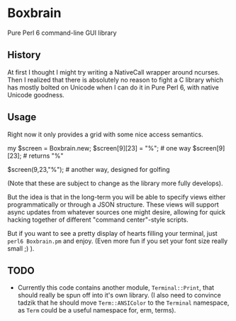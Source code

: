 # Boxbrain

Pure Perl 6 command-line GUI library

## History

At first I thought I might try writing a NativeCall wrapper around ncurses. Then I realized that there is absolutely no reason to fight a C library which has mostly bolted on Unicode when I can do it in Pure Perl 6, with native Unicode goodness.

## Usage

Right now it only provides a grid with some nice access semantics.

  my $screen = Boxbrain.new;
  $screen[9][23] = "%";    # one way
  $screen[9][23];          # returns "%"
  
  $screen(9,23,"%");       # another way, designed for golfing

(Note that these are subject to change as the library more fully develops).

But the idea is that in the long-term you will be able to specify views either programmatically or through a JSON structure. These views will support async updates from whatever sources one might desire, allowing for quick hacking together of different "command center"-style scripts.

But if you want to see a pretty display of hearts filling your terminal, just `perl6 Boxbrain.pm` and enjoy. (Even more fun if you set your font size really small ;) ).

## TODO

- Currently this code contains another module, `Terminal::Print`, that should really be spun off into it's own library. (I also need to convince tadzik that he should move `Term::ANSIColor` to the `Terminal` namespace, as `Term` could be a useful namespace for, erm, terms).

